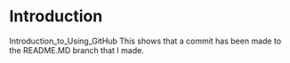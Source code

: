 # Introduction
Introduction_to_Using_GitHub
This shows that a commit has been made to the README.MD branch that I made.
